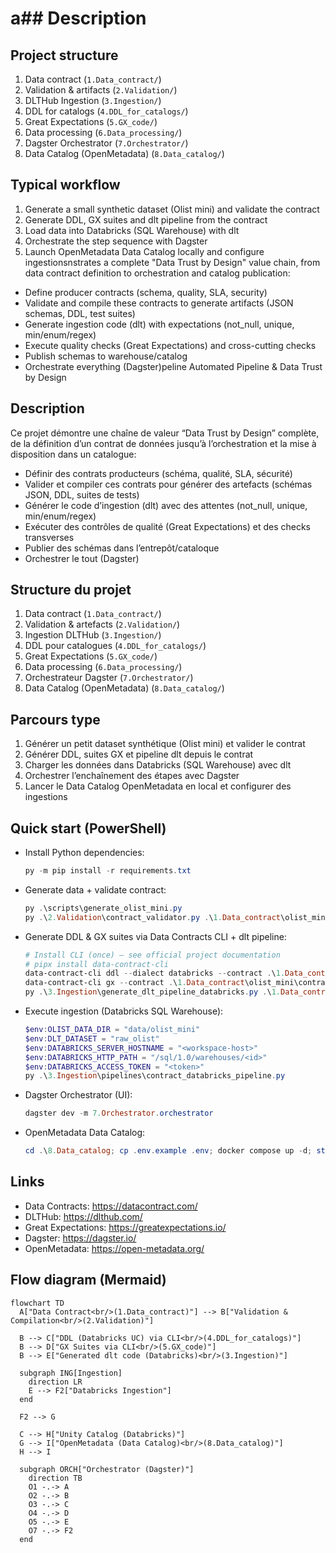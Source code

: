 # a## Description

## Project structure

1. Data contract (`1.Data_contract/`)
2. Validation & artifacts (`2.Validation/`)
3. DLTHub Ingestion (`3.Ingestion/`)
4. DDL for catalogs (`4.DDL_for_catalogs/`)
5. Great Expectations (`5.GX_code/`)
6. Data processing (`6.Data_processing/`)
7. Dagster Orchestrator (`7.Orchestrator/`)
8. Data Catalog (OpenMetadata) (`8.Data_catalog/`)

## Typical workflow
1) Generate a small synthetic dataset (Olist mini) and validate the contract
2) Generate DDL, GX suites and dlt pipeline from the contract
3) Load data into Databricks (SQL Warehouse) with dlt
4) Orchestrate the step sequence with Dagster
5) Launch OpenMetadata Data Catalog locally and configure ingestionsnstrates a complete "Data Trust by Design" value chain, from data contract definition to orchestration and catalog publication:
- Define producer contracts (schema, quality, SLA, security)
- Validate and compile these contracts to generate artifacts (JSON schemas, DDL, test suites)
- Generate ingestion code (dlt) with expectations (not_null, unique, min/enum/regex)
- Execute quality checks (Great Expectations) and cross-cutting checks
- Publish schemas to warehouse/catalog
- Orchestrate everything (Dagster)peline
Automated Pipeline & Data Trust by Design

## Description

Ce projet démontre une chaîne de valeur “Data Trust by Design” complète, de la définition d’un contrat de données jusqu’à l’orchestration et la mise à disposition dans un catalogue:
- Définir des contrats producteurs (schéma, qualité, SLA, sécurité)
- Valider et compiler ces contrats pour générer des artefacts (schémas JSON, DDL, suites de tests)
- Générer le code d’ingestion (dlt) avec des attentes (not_null, unique, min/enum/regex)
- Exécuter des contrôles de qualité (Great Expectations) et des checks transverses
- Publier des schémas dans l’entrepôt/cataloque
- Orchestrer le tout (Dagster)

## Structure du projet

1. Data contract (`1.Data_contract/`)
2. Validation & artefacts (`2.Validation/`)
3. Ingestion DLTHub (`3.Ingestion/`)
4. DDL pour catalogues (`4.DDL_for_catalogs/`)
5. Great Expectations (`5.GX_code/`)
6. Data processing (`6.Data_processing/`)
7. Orchestrateur Dagster (`7.Orchestrator/`)
8. Data Catalog (OpenMetadata) (`8.Data_catalog/`)

## Parcours type
1) Générer un petit dataset synthétique (Olist mini) et valider le contrat
2) Générer DDL, suites GX et pipeline dlt depuis le contrat
3) Charger les données dans Databricks (SQL Warehouse) avec dlt
4) Orchestrer l’enchaînement des étapes avec Dagster
5) Lancer le Data Catalog OpenMetadata en local et configurer des ingestions

## Quick start (PowerShell)
- Install Python dependencies:
  
  ```powershell
  py -m pip install -r requirements.txt
  ```

- Generate data + validate contract:
  
  ```powershell
  py .\scripts\generate_olist_mini.py
  py .\2.Validation\contract_validator.py .\1.Data_contract\olist_mini\contract.yaml
  ```

- Generate DDL & GX suites via Data Contracts CLI + dlt pipeline:
  
  ```powershell
  # Install CLI (once) – see official project documentation
  # pipx install data-contract-cli
  data-contract-cli ddl --dialect databricks --contract .\1.Data_contract\olist_mini\contract.yaml --out .\4.DDL_for_catalogs\ddl_cli
  data-contract-cli gx --contract .\1.Data_contract\olist_mini\contract.yaml --out .\5.GX_code\suites_cli
  py .\3.Ingestion\generate_dlt_pipeline_databricks.py .\1.Data_contract\olist_mini\contract.yaml
  ```

- Execute ingestion (Databricks SQL Warehouse):
  
  ```powershell
  $env:OLIST_DATA_DIR = "data/olist_mini"
  $env:DLT_DATASET = "raw_olist"
  $env:DATABRICKS_SERVER_HOSTNAME = "<workspace-host>"
  $env:DATABRICKS_HTTP_PATH = "/sql/1.0/warehouses/<id>"
  $env:DATABRICKS_ACCESS_TOKEN = "<token>"
  py .\3.Ingestion\pipelines\contract_databricks_pipeline.py
  ```
- Dagster Orchestrator (UI):
  
  ```powershell
  dagster dev -m 7.Orchestrator.orchestrator
  ```

- OpenMetadata Data Catalog:
  
  ```powershell
  cd .\8.Data_catalog; cp .env.example .env; docker compose up -d; start http://localhost:8585
  ```

## Links
- Data Contracts: https://datacontract.com/
- DLTHub: https://dlthub.com/
- Great Expectations: https://greatexpectations.io/
- Dagster: https://dagster.io/
- OpenMetadata: https://open-metadata.org/

## Flow diagram (Mermaid)

```mermaid
flowchart TD
  A["Data Contract<br/>(1.Data_contract)"] --> B["Validation & Compilation<br/>(2.Validation)"]

  B --> C["DDL (Databricks UC) via CLI<br/>(4.DDL_for_catalogs)"]
  B --> D["GX Suites via CLI<br/>(5.GX_code)"]
  B --> E["Generated dlt code (Databricks)<br/>(3.Ingestion)"]

  subgraph ING[Ingestion]
    direction LR
    E --> F2["Databricks Ingestion"]
  end

  F2 --> G

  C --> H["Unity Catalog (Databricks)"]
  G --> I["OpenMetadata (Data Catalog)<br/>(8.Data_catalog)"]
  H --> I

  subgraph ORCH["Orchestrator (Dagster)"]
    direction TB
    O1 -.-> A
    O2 -.-> B
    O3 -.-> C
    O4 -.-> D
    O5 -.-> E
    O7 -.-> F2
  end
```
